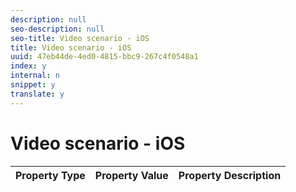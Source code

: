 ```yaml
---
description: null
seo-description: null
seo-title: Video scenario - iOS
title: Video scenario - iOS
uuid: 47eb44de-4ed0-4815-bbc9-267c4f0548a1
index: y
internal: n
snippet: y
translate: y
---
```


# Video scenario - iOS



| Property Type |Property Value |Property Description |
|---|---|---|

